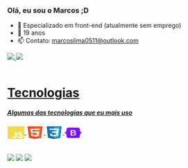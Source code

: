 ### Olá, eu sou o Marcos ;D



- 🔭 Especializado em front-end (atualmente sem emprego)
- 🌱 19 anos
- 📫 Contato: marcoslima0511@outlook.com


<div>
  <a href="https://github.com/marcoslima-dev">
  <img height="180em" src="https://github-readme-stats.vercel.app/api?username=marcoslima-dev&show_icons=true&theme=dark&include_all_commits=true&count_private=true"/>
  <img height="180em" src="https://github-readme-stats.vercel.app/api/top-langs/?username=marcoslima-dev&layout=compact&langs_count=7&theme=dark"/>
</div> 
  
  <div style="display: inline_block"><br>
    <h1>Tecnologias</h1>
    <h5>Algumas das tecnologias que eu mais uso</h5>
  <img align="center" alt="Marcos-Js" height="30" width="40" src="https://raw.githubusercontent.com/devicons/devicon/master/icons/javascript/javascript-plain.svg">
  <img align="center" alt="Marcos-HTML" height="30" width="40" src="https://raw.githubusercontent.com/devicons/devicon/master/icons/html5/html5-original.svg">
  <img align="center" alt="Marcos-CSS" height="30" width="40" src="https://raw.githubusercontent.com/devicons/devicon/master/icons/css3/css3-original.svg">
  <img align="center" alt="Marcos-Bootstrap" height="30" width="40" src="https://raw.githubusercontent.com/devicons/devicon/master/icons/bootstrap/bootstrap-original.svg">
</div>
  <br> <br>
  <div> 
  <a href="https://instagram.com/gkzgod" target="_blank"><img src="https://img.shields.io/badge/-Instagram-%23E4405F?style=for-the-badge&logo=instagram&logoColor=white" target="_blank"></a>
 	<a href="https://www.twitch.tv/gkzgod" target="_blank"><img src="https://img.shields.io/badge/Twitch-9146FF?style=for-the-badge&logo=twitch&logoColor=white" target="_blank"></a>
  <a href="https://www.linkedin.com/in/marcos-lima-2496a51a4/" target="_blank"><img src="https://img.shields.io/badge/-LinkedIn-%230077B5?style=for-the-badge&logo=linkedin&logoColor=white" target="_blank"></a> 
</div>

